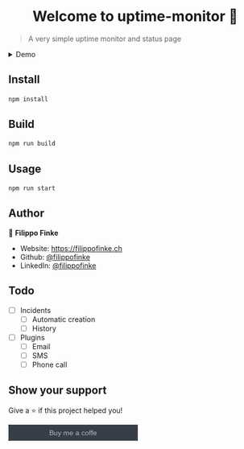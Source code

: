 <h1 align="center">Welcome to uptime-monitor 👋</h1>

> A very simple uptime monitor and status page

<details>
 <summary>Demo</summary>
 <p align="center">
  <img src="https://user-images.githubusercontent.com/37296364/149512114-06135744-d257-4f76-a76f-e93a9f567b25.gif">
</p>
</details>

## Install

```sh
npm install
```

## Build

```sh
npm run build
```

## Usage

```sh
npm run start
```

## Author

👤 **Filippo Finke**

- Website: https://filippofinke.ch
- Github: [@filippofinke](https://github.com/filippofinke)
- LinkedIn: [@filippofinke](https://linkedin.com/in/filippofinke)

## Todo
- [ ] Incidents
  - [ ] Automatic creation
  - [ ] History
- [ ] Plugins
  - [ ] Email
  - [ ] SMS
  - [ ] Phone call

## Show your support

Give a ⭐️ if this project helped you!

<a href="https://www.buymeacoffee.com/filippofinke">
  <img src="https://github.com/filippofinke/filippofinke/raw/main/images/buymeacoffe.png" alt="Buy Me A McFlurry">
</a>
